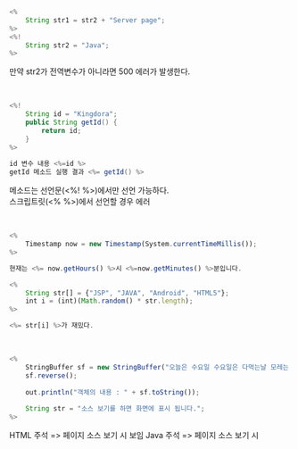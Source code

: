 ```java
<%
	String str1 = str2 + "Server page";
%>
<%! 
	String str2 = "Java";
%>
```
만약 str2가 전역변수가 아니라면 500 에러가 발생한다.

<br>

```java
<%!
	String id = "Kingdora";
	public String getId() {
		return id;
	}
%>
	
id 변수 내용 <%=id %>
getId 메소드 실행 결과 <%= getId() %>
```
메소드는 선언문(<%! %>)에서만 선언 가능하다.  
스크립트릿(<% %>)에서 선언할 경우 에러

<br>

```javascript
<%
	Timestamp now = new Timestamp(System.currentTimeMillis());
%>

현재는 <%= now.getHours() %>시 <%=now.getMinutes() %>분입니다.
```

```javascript
<%
	String str[] = {"JSP", "JAVA", "Android", "HTML5"};
	int i = (int)(Math.random() * str.length);
%>

<%= str[i] %>가 재밌다.
```

<br>

```javascript
<%
	StringBuffer sf = new StringBuffer("오늘은 수요일 수요일은 다먹는날 모레는 금요일 금요일은 집가는날");
	sf.reverse();
	
	out.println("객체의 내용 : " + sf.toString());
	
	String str = "소스 보기를 하면 화면에 표시 됩니다.";
%>
```
HTML 주석 => 페이지 소스 보기 시 보임
Java 주석 => 페이지 소스 보기 시 
